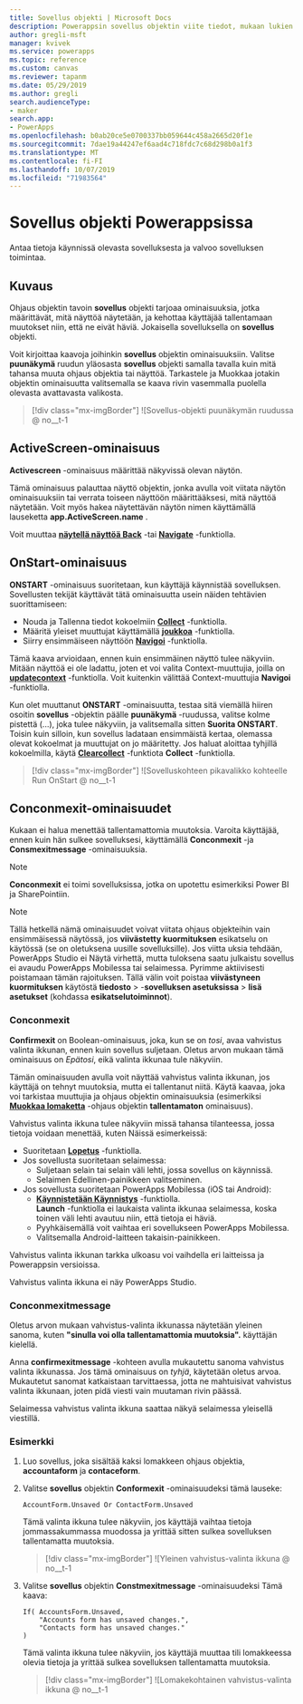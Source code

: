 ```yaml
---
title: Sovellus objekti | Microsoft Docs
description: Powerappsin sovellus objektin viite tiedot, mukaan lukien syntaksi ja esimerkit
author: gregli-msft
manager: kvivek
ms.service: powerapps
ms.topic: reference
ms.custom: canvas
ms.reviewer: tapanm
ms.date: 05/29/2019
ms.author: gregli
search.audienceType:
- maker
search.app:
- PowerApps
ms.openlocfilehash: b0ab20ce5e0700337bb059644c458a2665d20f1e
ms.sourcegitcommit: 7dae19a44247ef6aad4c718fdc7c68d298b0a1f3
ms.translationtype: MT
ms.contentlocale: fi-FI
ms.lasthandoff: 10/07/2019
ms.locfileid: "71983564"
---
```

# <a name="app-object-in-powerapps"></a>Sovellus objekti Powerappsissa

Antaa tietoja käynnissä olevasta sovelluksesta ja valvoo sovelluksen toimintaa.

## <a name="description"></a>Kuvaus

Ohjaus objektin tavoin **sovellus** objekti tarjoaa ominaisuuksia, jotka määrittävät, mitä näyttöä näytetään, ja kehottaa käyttäjää tallentamaan muutokset niin, että ne eivät häviä. Jokaisella sovelluksella on **sovellus** objekti.

Voit kirjoittaa kaavoja joihinkin **sovellus** objektin ominaisuuksiin. Valitse **puunäkymä** ruudun yläosasta **sovellus** objekti samalla tavalla kuin mitä tahansa muuta ohjaus objektia tai näyttöä. Tarkastele ja Muokkaa jotakin objektin ominaisuutta valitsemalla se kaava rivin vasemmalla puolella olevasta avattavasta valikosta.

> [!div class="mx-imgBorder"]
> ![Sovellus-objekti puunäkymän ruudussa @ no__t-1

## <a name="activescreen-property"></a>ActiveScreen-ominaisuus

**Activescreen** -ominaisuus määrittää näkyvissä olevan näytön.

Tämä ominaisuus palauttaa näyttö objektin, jonka avulla voit viitata näytön ominaisuuksiin tai verrata toiseen näyttöön määrittääksesi, mitä näyttöä näytetään. Voit myös hakea näytettävän näytön nimen käyttämällä lauseketta **app.ActiveScreen.name** .

Voit muuttaa **[näytellä näyttöä Back](function-navigate.md)** -tai **[Navigate](function-navigate.md)** -funktiolla.

## <a name="onstart-property"></a>OnStart-ominaisuus

**ONSTART** -ominaisuus suoritetaan, kun käyttäjä käynnistää sovelluksen. Sovellusten tekijät käyttävät tätä ominaisuutta usein näiden tehtävien suorittamiseen:

- Nouda ja Tallenna tiedot kokoelmiin **[Collect](function-clear-collect-clearcollect.md)** -funktiolla.
- Määritä yleiset muuttujat käyttämällä **[joukkoa](function-set.md)** -funktiolla.
- Siirry ensimmäiseen näyttöön **[Navigoi](function-navigate.md)** -funktiolla.

Tämä kaava arvioidaan, ennen kuin ensimmäinen näyttö tulee näkyviin. Mitään näyttöä ei ole ladattu, joten et voi valita Context-muuttujia, joilla on **[updatecontext](function-updatecontext.md)** -funktiolla. Voit kuitenkin välittää Context-muuttujia **Navigoi** -funktiolla.

Kun olet muuttanut **ONSTART** -ominaisuutta, testaa sitä viemällä hiiren osoitin **sovellus** -objektin päälle **puunäkymä** -ruudussa, valitse kolme pistettä (...), joka tulee näkyviin, ja valitsemalla sitten **Suorita ONSTART**. Toisin kuin silloin, kun sovellus ladataan ensimmäistä kertaa, olemassa olevat kokoelmat ja muuttujat on jo määritetty. Jos haluat aloittaa tyhjillä kokoelmilla, käytä **[Clearcollect](function-clear-collect-clearcollect.md)** -funktiota **Collect** -funktiolla.

> [!div class="mx-imgBorder"]
> ![Sovelluskohteen pikavalikko kohteelle Run OnStart @ no__t-1

## <a name="confirmexit-properties"></a>Conconmexit-ominaisuudet

Kukaan ei halua menettää tallentamattomia muutoksia. Varoita käyttäjää, ennen kuin hän sulkee sovelluksesi, käyttämällä **Conconmexit** -ja **Consmexitmessage** -ominaisuuksia.

> [!NOTE]
> **Conconmexit** ei toimi sovelluksissa, jotka on upotettu esimerkiksi Power BI ja SharePointiin.

> [!NOTE]
> Tällä hetkellä nämä ominaisuudet voivat viitata ohjaus objekteihin vain ensimmäisessä näytössä, jos **viivästetty kuormituksen** esikatselu on käytössä (se on oletuksena uusille sovelluksille). Jos viitta uksia tehdään, PowerApps Studio ei Näytä virhettä, mutta tuloksena saatu julkaistu sovellus ei avaudu PowerApps Mobilessa tai selaimessa. Pyrimme aktiivisesti poistamaan tämän rajoituksen. Tällä välin voit poistaa **viivästyneen kuormituksen** käytöstä **tiedosto** > -**sovelluksen asetuksissa** > **lisä asetukset** (kohdassa **esikatselutoiminnot**).

### <a name="confirmexit"></a>Conconmexit

**Confirmexit** on Boolean-ominaisuus, joka, kun se on *tosi*, avaa vahvistus valinta ikkunan, ennen kuin sovellus suljetaan. Oletus arvon mukaan tämä ominaisuus on *Epätosi*, eikä valinta ikkunaa tule näkyviin.

Tämän ominaisuuden avulla voit näyttää vahvistus valinta ikkunan, jos käyttäjä on tehnyt muutoksia, mutta ei tallentanut niitä. Käytä kaavaa, joka voi tarkistaa muuttujia ja ohjaus objektin ominaisuuksia (esimerkiksi [**Muokkaa lomaketta**](../controls/control-form-detail.md) -ohjaus objektin **tallentamaton** ominaisuus).

Vahvistus valinta ikkuna tulee näkyviin missä tahansa tilanteessa, jossa tietoja voidaan menettää, kuten Näissä esimerkeissä:

- Suoritetaan [**Lopetus**](function-exit.md) -funktiolla.
- Jos sovellusta suoritetaan selaimessa:
  - Suljetaan selain tai selain väli lehti, jossa sovellus on käynnissä.
  - Selaimen Edellinen-painikkeen valitseminen.
- Jos sovellusta suoritetaan PowerApps Mobilessa (iOS tai Android):
  - [**Käynnistetään Käynnistys**](function-param.md) -funktiolla.<br>**Launch** -funktiolla ei laukaista valinta ikkunaa selaimessa, koska toinen väli lehti avautuu niin, että tietoja ei häviä.
  - Pyyhkäisemällä voit vaihtaa eri sovellukseen PowerApps Mobilessa.
  - Valitsemalla Android-laitteen takaisin-painikkeen.

Vahvistus valinta ikkunan tarkka ulkoasu voi vaihdella eri laitteissa ja Powerappsin versioissa.

Vahvistus valinta ikkuna ei näy PowerApps Studio.

### <a name="confirmexitmessage"></a>Conconmexitmessage

Oletus arvon mukaan vahvistus-valinta ikkunassa näytetään yleinen sanoma, kuten **"sinulla voi olla tallentamattomia muutoksia".** käyttäjän kielellä.

Anna **confirmexitmessage** -kohteen avulla mukautettu sanoma vahvistus valinta ikkunassa. Jos tämä ominaisuus on *tyhjä*, käytetään oletus arvoa. Mukautetut sanomat katkaistaan tarvittaessa, jotta ne mahtuisivat vahvistus valinta ikkunaan, joten pidä viesti vain muutaman rivin päässä.

Selaimessa vahvistus valinta ikkuna saattaa näkyä selaimessa yleisellä viestillä.

### <a name="example"></a>Esimerkki

1. Luo sovellus, joka sisältää kaksi lomakkeen ohjaus objektia, **accountaform** ja **contaceform**.

1. Valitse **sovellus** objektin **Conformexit** -ominaisuudeksi tämä lauseke:

    ```powerapps-dot
    AccountForm.Unsaved Or ContactForm.Unsaved
    ```

    Tämä valinta ikkuna tulee näkyviin, jos käyttäjä vaihtaa tietoja jommassakummassa muodossa ja yrittää sitten sulkea sovelluksen tallentamatta muutoksia.

    > [!div class="mx-imgBorder"]
    > ![Yleinen vahvistus-valinta ikkuna @ no__t-1

1. Valitse **sovellus** objektin **Constmexitmessage** -ominaisuudeksi Tämä kaava:

    ```powerapps-dot
    If( AccountsForm.Unsaved,
        "Accounts form has unsaved changes.",
        "Contacts form has unsaved changes."
    )
    ```

    Tämä valinta ikkuna tulee näkyviin, jos käyttäjä muuttaa tili lomakkeessa olevia tietoja ja yrittää sulkea sovelluksen tallentamatta muutoksia.

    > [!div class="mx-imgBorder"]
    > ![Lomakekohtainen vahvistus-valinta ikkuna @ no__t-1
